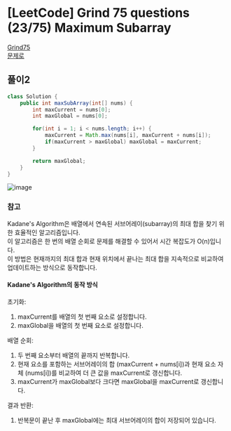 # [LeetCode] Grind 75 questions (23/75) Maximum Subarray
<a href="https://www.techinterviewhandbook.org/grind75" target="_blank">Grind75</a>  
<a href="https://leetcode.com/problems/maximum-subarray/description/" target="_blank">문제로</a>

## 풀이2
```java
class Solution {
    public int maxSubArray(int[] nums) {
        int maxCurrent = nums[0];
        int maxGlobal = nums[0];

        for(int i = 1; i < nums.length; i++) {
            maxCurrent = Math.max(nums[i], maxCurrent + nums[i]);
            if(maxCurrent > maxGlobal) maxGlobal = maxCurrent;
        }

        return maxGlobal;
    }
}
```

![image](https://github.com/user-attachments/assets/286b5147-4d45-43db-ba75-8bf8f05d31fe)

### 참고
Kadane's Algorithm은 배열에서 연속된 서브어레이(subarray)의 최대 합을 찾기 위한 효율적인 알고리즘입니다.  
이 알고리즘은 한 번의 배열 순회로 문제를 해결할 수 있어서 시간 복잡도가 O(n)입니다.  
이 방법은 현재까지의 최대 합과 현재 위치에서 끝나는 최대 합을 지속적으로 비교하여 업데이트하는 방식으로 동작합니다.

#### Kadane's Algorithm의 동작 방식
초기화:  
1. maxCurrent를 배열의 첫 번째 요소로 설정합니다.
2. maxGlobal을 배열의 첫 번째 요소로 설정합니다.

배열 순회:  
1. 두 번째 요소부터 배열의 끝까지 반복합니다.
2. 현재 요소를 포함하는 서브어레이의 합 (maxCurrent + nums[i])과 현재 요소 자체 (nums[i])를 비교하여 더 큰 값을 maxCurrent로 갱신합니다.
3. maxCurrent가 maxGlobal보다 크다면 maxGlobal을 maxCurrent로 갱신합니다.

결과 반환:  
1. 반복문이 끝난 후 maxGlobal에는 최대 서브어레이의 합이 저장되어 있습니다.